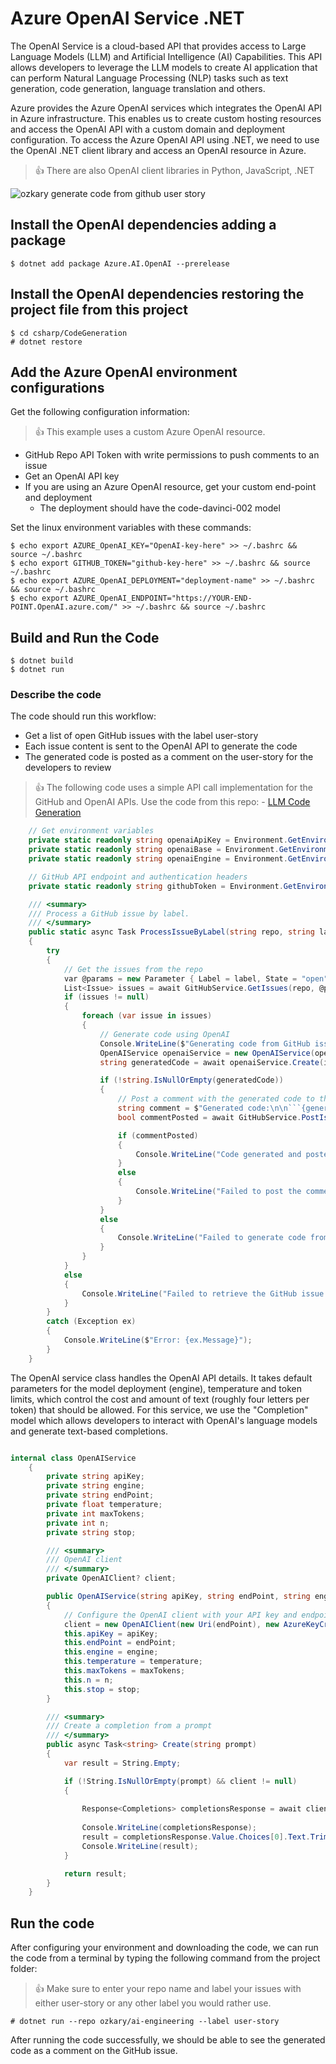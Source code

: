 # Azure OpenAI Service .NET

The OpenAI Service is a cloud-based API that provides access to Large Language Models (LLM) and Artificial Intelligence (AI) Capabilities. This API allows developers to leverage the LLM models to create AI application that can perform Natural Language Processing (NLP) tasks such as text generation, code generation, language translation and others.

Azure provides the Azure OpenAI services which integrates the OpenAI API in Azure infrastructure. This enables us to create custom hosting resources and access the OpenAI API with a custom domain and deployment configuration. To access the Azure OpenAI API using .NET, we need to use the  OpenAI .NET client library and access an OpenAI resource in Azure.

> 👍 There are also OpenAI client libraries in Python, JavaScript, .NET

 ![ozkary generate code from github user story](../../images/ozkary-openai-csharp-flow.png)

## Install the OpenAI dependencies adding a package

```
$ dotnet add package Azure.AI.OpenAI --prerelease
```

## Install the OpenAI dependencies restoring the project file from this project

```
$ cd csharp/CodeGeneration
# dotnet restore
```

## Add the Azure OpenAI environment configurations

Get the following configuration information:

> 👍 This example uses a custom Azure OpenAI resource.

- GitHub Repo API Token with write permissions to push comments to an issue
- Get an OpenAI API key
- If you are using an Azure OpenAI resource, get your custom end-point and deployment
  - The deployment should have the code-davinci-002 model

Set the linux environment variables with these commands:

```
$ echo export AZURE_OpenAI_KEY="OpenAI-key-here" >> ~/.bashrc && source ~/.bashrc
$ echo export GITHUB_TOKEN="github-key-here" >> ~/.bashrc && source ~/.bashrc
$ echo export AZURE_OpenAI_DEPLOYMENT="deployment-name" >> ~/.bashrc && source ~/.bashrc
$ echo export AZURE_OpenAI_ENDPOINT="https://YOUR-END-POINT.OpenAI.azure.com/" >> ~/.bashrc && source ~/.bashrc

```

## Build and Run the Code

```
$ dotnet build
$ dotnet run
```
### Describe the code

The code should run this workflow:

- Get a list of open GitHub issues with the label user-story
- Each issue content is sent to the OpenAI API to generate the code
- The generated code is posted as a comment on the user-story for the developers to review
  
> 👍 The following code uses a simple API call implementation for the GitHub and OpenAI APIs. Use the code from this repo: - [LLM Code Generation](https://github.com/ozkary/ai-engineering/tree/main/csharp/CodeGeneration)

```csharp
    // Get environment variables
    private static readonly string openaiApiKey = Environment.GetEnvironmentVariable("AZURE_OPENAI_KEY") ?? String.Empty;    
    private static readonly string openaiBase = Environment.GetEnvironmentVariable("AZURE_OPENAI_ENDPOINT") ?? String.Empty;       
    private static readonly string openaiEngine = Environment.GetEnvironmentVariable("AZURE_OPENAI_DEPLOYMENT") ?? String.Empty;           

    // GitHub API endpoint and authentication headers    
    private static readonly string githubToken = Environment.GetEnvironmentVariable("GITHUB_TOKEN") ?? String.Empty;

    /// <summary>
    /// Process a GitHub issue by label.
    /// </summary>
    public static async Task ProcessIssueByLabel(string repo, string label)
    {
        try
        {
            // Get the issues from the repo
            var @params = new Parameter { Label = label, State = "open" };              
            List<Issue> issues = await GitHubService.GetIssues(repo, @params, githubToken);
            if (issues != null)
            {
                foreach (var issue in issues)
                {
                    // Generate code using OpenAI
                    Console.WriteLine($"Generating code from GitHub issue: {issue.title} to {openaiBase}");
                    OpenAIService openaiService = new OpenAIService(openaiApiKey, openaiBase, openaiEngine);
                    string generatedCode = await openaiService.Create(issue.body ?? String.Empty);

                    if (!string.IsNullOrEmpty(generatedCode))
                    {
                        // Post a comment with the generated code to the GitHub issue
                        string comment = $"Generated code:\n\n```{generatedCode}\n```";
                        bool commentPosted = await GitHubService.PostIssueComment(repo, issue.number, comment, githubToken);

                        if (commentPosted)
                        {
                            Console.WriteLine("Code generated and posted as a comment on the GitHub issue.");
                        }
                        else
                        {
                            Console.WriteLine("Failed to post the comment on the GitHub issue.");
                        }
                    }
                    else
                    {
                        Console.WriteLine("Failed to generate code from the GitHub issue.");
                    }
                }
            }
            else
            {
                Console.WriteLine("Failed to retrieve the GitHub issue.");
            }
        }
        catch (Exception ex)
        {
            Console.WriteLine($"Error: {ex.Message}");
        }
    }

```

The OpenAI service class handles the OpenAI API details. It takes default parameters for the model deployment (engine), temperature and token limits, which control the cost and amount of text (roughly four letters per token) that should be allowed. For this service, we use the "Completion" model which allows developers to interact with OpenAI's language models and generate text-based completions.

```csharp

internal class OpenAIService
    {
        private string apiKey;
        private string engine;
        private string endPoint;
        private float temperature;
        private int maxTokens;
        private int n;
        private string stop;

        /// <summary>
        /// OpenAI client
        /// </summary>
        private OpenAIClient? client;

        public OpenAIService(string apiKey, string endPoint, string engine = "text-davinci-003", float temperature = 0.5f, int maxTokens = 350, int n = 1, string stop = "")
        {
            // Configure the OpenAI client with your API key and endpoint                 
            client = new OpenAIClient(new Uri(endPoint), new AzureKeyCredential(apiKey));
            this.apiKey = apiKey;
            this.endPoint = endPoint;            
            this.engine = engine;
            this.temperature = temperature;
            this.maxTokens = maxTokens;
            this.n = n;
            this.stop = stop;                
        }

        /// <summary>
        /// Create a completion from a prompt
        /// </summary>
        public async Task<string> Create(string prompt)
        {     
            var result = String.Empty;

            if (!String.IsNullOrEmpty(prompt) && client != null)
            {
                              
                Response<Completions> completionsResponse = await client.GetCompletionsAsync(engine, prompt);
                
                Console.WriteLine(completionsResponse);
                result = completionsResponse.Value.Choices[0].Text.Trim();                
                Console.WriteLine(result);
            }

            return result;            
        }
    }

```

## Run the code

After configuring your environment and downloading the code, we can run the code from a terminal by typing the following command from the project folder:

> 👍 Make sure to enter your repo name and label your issues with either user-story or any other label you would rather use.

```
# dotnet run --repo ozkary/ai-engineering --label user-story
```

After running the code successfully, we should be able to see the generated code as a comment on the GitHub issue.
